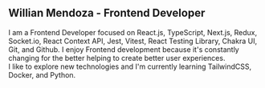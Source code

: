 ## Willian Mendoza - Frontend Developer

I am a Frontend Developer focused on React.js, TypeScript, Next.js, Redux, Socket.io, React Context API, Jest, Vitest, React Testing Library, Chakra UI, Git, and Github. I enjoy Frontend development because it's constantly changing for the better helping to create better user experiences.\
I like to explore new technologies and I'm currently learning TailwindCSS, Docker, and Python.

<!--
**willlymendoza/willlymendoza** is a ✨ _special_ ✨ repository because its `README.md` (this file) appears on your GitHub profile.

Here are some ideas to get you started:

- 🔭 I’m currently working on ...
- 🌱 I’m currently learning ...
- 👯 I’m looking to collaborate on ...
- 🤔 I’m looking for help with ...
- 💬 Ask me about ...
- 📫 How to reach me: ...
- 😄 Pronouns: ...
- ⚡ Fun fact: ...
-->
